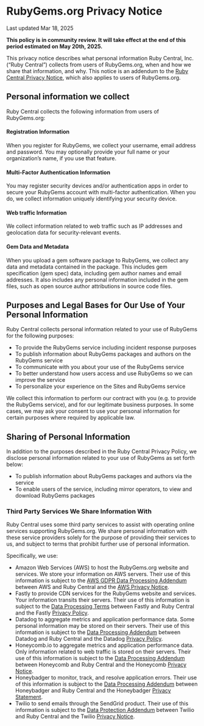 # RubyGems.org Privacy Notice

Last updated Mar 18, 2025

**This policy is in community review. It will take effect at the end of this period estimated on May 20th, 2025\.**

This privacy notice describes what personal information Ruby Central, Inc. (“Ruby Central”) collects from users of RubyGems.org, when and how we share that information, and why. This notice is an addendum to the [Ruby Central Privacy Notice](https://rubycentral.org/privacy-notice), which also applies to users of RubyGems.org.

## Personal information we collect

Ruby Central collects the following information from users of RubyGems.org:

#### Registration Information

When you register for RubyGems, we collect your username, email address and password. You may optionally provide your full name or your organization’s name, if you use that feature.

#### Multi-Factor Authentication Information

You may register security devices and/or authentication apps in order to secure your RubyGems account with multi-factor authentication. When you do, we collect information uniquely identifying your security device.

#### Web traffic Information

We collect information related to web traffic such as IP addresses and geolocation data for security-relevant events.

#### Gem Data and Metadata

When you upload a gem software package to RubyGems, we collect any data and metadata contained in the package. This includes gem specification (gem spec) data, including gem author names and email addresses. It also includes any personal information included in the gem files, such as open source author attributions in source code files.

## Purposes and Legal Bases for Our Use of Your Personal Information

Ruby Central collects personal information related to your use of RubyGems for the following purposes:

* To provide the RubyGems service including incident response purposes  
* To publish information about RubyGems packages and authors on the RubyGems service  
* To communicate with you about your use of the RubyGems service  
* To better understand how users access and use RubyGems so we can improve the service  
* To personalize your experience on the Sites and RubyGems service

We collect this information to perform our contract with you (e.g. to provide the RubyGems service), and for our legitimate business purposes. In some cases, we may ask your consent to use your personal information for certain purposes where required by applicable law.

## Sharing of Personal Information

In addition to the purposes described in the Ruby Central Privacy Policy, we disclose personal information related to your use of RubyGems as set forth below:

* To publish information about RubyGems packages and authors via the service  
* To enable users of the service, including mirror operators, to view and download RubyGems packages

### Third Party Services We Share Information With

Ruby Central uses some third party services to assist with operating online services supporting RubyGems.org. We share personal information with these service providers solely for the purpose of providing their services to us, and subject to terms that prohibit further use of personal information.

Specifically, we use:

* Amazon Web Services (AWS) to host the RubyGems.org website and services. We store your information on AWS servers. Their use of this information is subject to the [AWS GDPR Data Processing Addendum](https://aws.amazon.com/blogs/security/aws-gdpr-data-processing-addendum/) between AWS and Ruby Central and the [AWS Privacy Notice](https://aws.amazon.com/privacy/).  
* Fastly to provide CDN services for the RubyGems website and services. Your information transits their servers. Their use of this information is subject to the [Data Processing Terms](https://www.fastly.com/data-processing) between Fastly and Ruby Central and the Fastly [Privacy Policy](https://www.fastly.com/privacy/).  
* Datadog to aggregate metrics and application performance data. Some personal information may be stored on their servers. Their use of this information is subject to the [Data Processing Addendum](https://www.datadoghq.com/legal/data-processing-addendum/) between Datadog and Ruby Central and the Datadog [Privacy Policy](https://www.datadoghq.com/legal/privacy/).  
* Honeycomb.io to aggregate metrics and application performance data. Only information related to web traffic is stored on their servers. Their use of this information is subject to the [Data Processing Addendum](https://www.honeycomb.io/dpa) between Honeycomb and Ruby Central and the Honeycomb [Privacy Notice](https://www.honeycomb.io/privacy).    
* Honeybadger to monitor, track, and resolve application errors.  Their use of this information is subject to the [Data Processing Addendum](https://www.honeybadger.io/terms/data-processing-addendum/) between Honeybadger and Ruby Central and the Honeybadger [Privacy Statement](https://www.honeybadger.io/privacy/).  
* Twilio to send emails through the SendGrid product. Their use of this information is subject to the [Data Protection Addendum](https://www.twilio.com/en-us/legal/data-protection-addendum) between Twilio and Ruby Central and the Twilio [Privacy Notice](https://www.twilio.com/en-us/legal/privacy).

